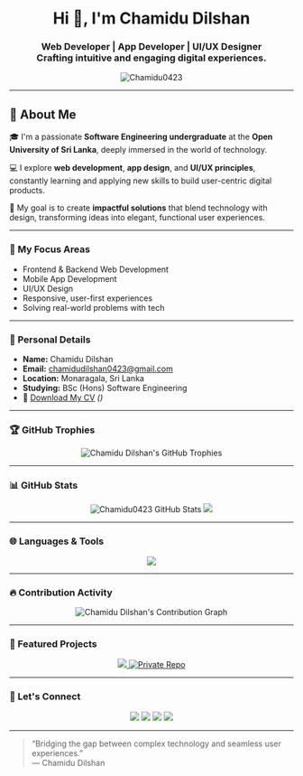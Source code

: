 <!-- README.md -->

<h1 align="center">Hi 👋, I'm Chamidu Dilshan</h1>
<h3 align="center">
  Web Developer | App Developer | UI/UX Designer<br>
  Crafting intuitive and engaging digital experiences.
</h3>

<p align="center">
  <img src="https://komarev.com/ghpvc/?username=Chamidu0423&label=Profile%20views&color=0e75b6&style=flat" alt="Chamidu0423" />
</p>

---

## 📌 About Me

🎓 I'm a passionate **Software Engineering undergraduate** at the **Open University of Sri Lanka**, deeply immersed in the world of technology.

💻 I explore **web development**, **app design**, and **UI/UX principles**, constantly learning and applying new skills to build user-centric digital products.

🚀 My goal is to create **impactful solutions** that blend technology with design, transforming ideas into elegant, functional user experiences.

---

### 🧠 My Focus Areas

- Frontend & Backend Web Development  
- Mobile App Development  
- UI/UX Design  
- Responsive, user-first experiences  
- Solving real-world problems with tech

---

### 📍 Personal Details

- **Name:** Chamidu Dilshan  
- **Email:** [chamidudilshan0423@gmail.com](mailto:chamidudilshan0423@gmail.com)  
- **Location:** Monaragala, Sri Lanka  
- **Studying:** BSc (Hons) Software Engineering  
- 📄 [Download My CV](#) _()_

---

### 🏆 GitHub Trophies

<p align="center">
  <img src="https://github-profile-trophy.vercel.app/?username=Chamidu0423" alt="Chamidu Dilshan's GitHub Trophies" />
</p>

---

### 📊 GitHub Stats

<p align="center">
  <img src="https://github-readme-stats.vercel.app/api?username=Chamidu0423&show_icons=true&theme=tokyonight&hide_border=true" alt="Chamidu0423 GitHub Stats" />
  <img src="https://github-readme-streak-stats.herokuapp.com/?user=Chamidu0423&theme=tokyonight&hide_border=true" />
</p>

---

### 🌐 Languages & Tools

<p align="center">
  <img src="https://github-readme-stats.vercel.app/api/top-langs/?username=Chamidu0423&layout=compact&theme=dracula" />
</p>

---

### 🔥 Contribution Activity

<p align="center">
  <img src="https://github-readme-activity-graph.vercel.app/graph?username=Chamidu0423&theme=tokyo-night&hide_border=true" alt="Chamidu Dilshan's Contribution Graph" />
</p>

---

### 📌 Featured Projects

<p align="center">
  <a href="https://github.com/Chamidu0423/UI2WEB">
    <img src="https://github-readme-stats.vercel.app/api/pin/?username=Chamidu0423&repo=UI2WEB&theme=radical" />
  </a>
  <a href="https://github.com/Chamidu0423/AI-powered-hospital-system">
    <!-- If the repo is private, display this shield icon instead of the error -->
    <img src="https://img.shields.io/badge/Private%20Project-AI--powered--hospital--system-gray?style=for-the-badge&logo=github&logoColor=white" alt="Private Repo" />
  </a>
</p>

---

### 🤝 Let's Connect

<p align="center">
  <a href="mailto:chamidudilshan0423@gmail.com"><img src="https://img.shields.io/badge/-Email-D14836?style=flat-square&logo=gmail&logoColor=white"/></a>
  <a href="https://www.linkedin.com/in/chamidu-dilshan-082b43274/"><img src="https://img.shields.io/badge/-LinkedIn-0077B5?style=flat-square&logo=linkedin&logoColor=white"/></a>
  <a href="#"><img src="https://img.shields.io/badge/-Twitter-1DA1F2?style=flat-square&logo=twitter&logoColor=white"/></a>
  <a href="https://github.com/Chamidu0423"><img src="https://img.shields.io/badge/-GitHub-333333?style=flat-square&logo=github&logoColor=white"/></a>
</p>

---

> “Bridging the gap between complex technology and seamless user experiences.”  
> — Chamidu Dilshan
